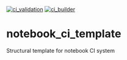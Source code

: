 [![ci_validation](https://github.com/TheRealZoidberg/demoTest/workflows/ci_validation/badge.svg)](https://github.com/TheRealZoidberg/demoTest/actions?query=workflow%3Aci_validation)
[![ci_builder](https://github.com/TheRealZoidberg/demoTest/workflows/deploy-book/badge.svg)](https://github.com/TheRealZoidberg/demoTest/actions?query=workflow%3Adeploy-book)
# notebook_ci_template
Structural template for notebook CI system
